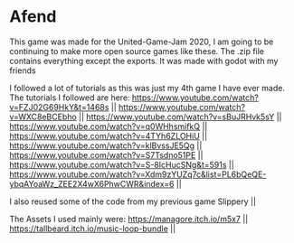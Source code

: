 # Afend

This game was made for the United-Game-Jam 2020, I am going to be continuing to make more open source games like these.
The .zip file contains everything except the exports. It was made with godot with my friends

I followed a lot of tutorials as this was just my 4th game I have ever made.
The tutorials I followed are here:
https://www.youtube.com/watch?v=FZJ02G69HkY&t=1468s ||
https://www.youtube.com/watch?v=WXC8eBCEbho ||
https://www.youtube.com/watch?v=sBuJRHvk5sY ||
https://www.youtube.com/watch?v=q0WHhsmifkQ ||
https://www.youtube.com/watch?v=4TYh6ZLOHiU ||
https://www.youtube.com/watch?v=klBvssJE5Qg ||
https://www.youtube.com/watch?v=S7Tsdno51PE ||
https://www.youtube.com/watch?v=S-8IcHucSNg&t=591s ||
https://www.youtube.com/watch?v=Xdm9zYUZq7c&list=PL6bQeQE-ybqAYoaWz_ZEE2X4wX6PhwCWR&index=6 ||

I also reused some of the code from my previous game Slippery ||

The Assets I used mainly were:
  https://managore.itch.io/m5x7 ||
  https://tallbeard.itch.io/music-loop-bundle ||
  
